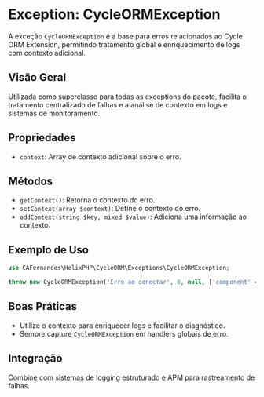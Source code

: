 # Exception: CycleORMException

A exceção `CycleORMException` é a base para erros relacionados ao Cycle ORM Extension, permitindo tratamento global e enriquecimento de logs com contexto adicional.

## Visão Geral
Utilizada como superclasse para todas as exceptions do pacote, facilita o tratamento centralizado de falhas e a análise de contexto em logs e sistemas de monitoramento.

## Propriedades
- `context`: Array de contexto adicional sobre o erro.

## Métodos
- `getContext()`: Retorna o contexto do erro.
- `setContext(array $context)`: Define o contexto do erro.
- `addContext(string $key, mixed $value)`: Adiciona uma informação ao contexto.

## Exemplo de Uso
```php
use CAFernandes\HelixPHP\CycleORM\Exceptions\CycleORMException;

throw new CycleORMException('Erro ao conectar', 0, null, ['component' => 'database']);
```

## Boas Práticas
- Utilize o contexto para enriquecer logs e facilitar o diagnóstico.
- Sempre capture `CycleORMException` em handlers globais de erro.

## Integração
Combine com sistemas de logging estruturado e APM para rastreamento de falhas.
